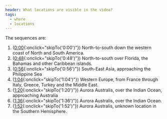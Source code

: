 ```yaml
---
header: What locations are visible in the video?
tags:
  - where
  - locations
---
```


The sequences are:

1. ([0:00](#){:onclick="skipTo('0:00')"}) North-to-south down the western coast of North and South America.
2. ([0:48](#){:onclick="skipTo('0:48')"}) North-to-south over Florida, the Bahamas and other Caribbean islands.
3. ([0:56](#){:onclick="skipTo('0:56')"}) South-East Asia, approaching the Philippine Sea
4. ([1:04](#){:onclick="skipTo('1:04')"}) Western Europe, from France through Italy, Greece, Turkey and the Middle East.
5. ([1:20](#){:onclick="skipTo('1:20')"}) Aurora Australis, over the Indian Ocean, approaching Australia
6. ([1:36](#){:onclick="skipTo('1:36')"}) Aurora Australis, over the Indian Ocean.
7. ([1:52](#){:onclick="skipTo('1:52')"}) Aurora Australis, unknown location in the Southern Hemisphere.
